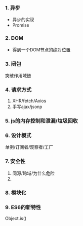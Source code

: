 ### 1. 异步
* 异步的实现
* Promise

### 2. DOM
* 得到一个DOM节点的绝对位置

### 3. 闭包
突破作用域链

### 4. 请求方式
1. XHR/fetch/Axios
2. 手写ajax/jsonp

### 5. js的内存控制和泄漏/垃圾回收

### 6. 设计模式
单例/订阅者/观察者/工厂

### 7. 安全性
1. 同源/跨域/为什么危险
2. 

### 8. 模块化

### 9. ES6的新特性

Object.is()


